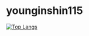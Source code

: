 # younginshin115
[![Top Langs](https://github-readme-stats.vercel.app/api/top-langs/?username=younginshin115&langs_count=10&layout=compact&theme=white)](https://github.com/younginshin115)
